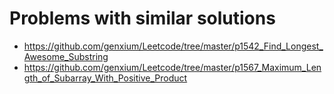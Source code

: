 # Problems with similar solutions
- https://github.com/genxium/Leetcode/tree/master/p1542_Find_Longest_Awesome_Substring
- https://github.com/genxium/Leetcode/tree/master/p1567_Maximum_Length_of_Subarray_With_Positive_Product
